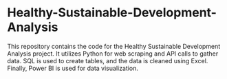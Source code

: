 # Healthy-Sustainable-Development-Analysis
This repository contains the code for the Healthy Sustainable Development Analysis project. It utilizes Python for web scraping and API calls to gather data. SQL is used to create tables, and the data is cleaned using Excel. Finally, Power BI is used for data visualization.
